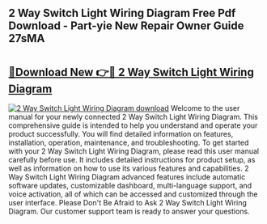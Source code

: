 ## 2 Way Switch Light Wiring Diagram Free Pdf Download - Part-yie New Repair Owner Guide 27sMA

# <h2><a href="http://dfoozml.blite.top/?on=2+Way+Switch+Light+Wiring+Diagram">🔗Download New 👉🔴 2 Way Switch Light Wiring Diagram</a></h2>

[![2 Way Switch Light Wiring Diagram download](https://i.imgur.com/lujVjoI.png)](http://dfoozml.blite.top/?on=2+Way+Switch+Light+Wiring+Diagram)
Welcome to the user manual for your newly connected 2 Way Switch Light Wiring Diagram. This comprehensive guide is intended to help you understand and operate your product successfully. You will find detailed information on features, installation, operation, maintenance, and troubleshooting. To get started with your 2 Way Switch Light Wiring Diagram, please read this user manual carefully before use. It includes detailed instructions for product setup, as well as information on how to use its various features and capabilities. 2 Way Switch Light Wiring Diagram advanced features include automatic software updates, customizable dashboard, multi-language support, and voice activation, all of which can be accessed and customized through the user interface. Please Don't Be Afraid to Ask 2 Way Switch Light Wiring Diagram. Our customer support team is ready to answer your questions.
